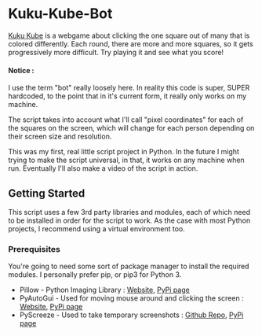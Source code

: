# Kuku-Kube-Bot
[Kuku Kube](https://www.kuku-kube.com/) is a webgame about clicking the one square out of many that is colored differently. Each round, there are more and more squares, so it gets progressively more difficult. Try playing it and see what you score!

#### Notice :
I use the term "bot" really loosely here. In reality this code is super, SUPER hardcoded, to the point that in it's current form, it really only works on my machine. 

The script takes into account what I'll call "pixel coordinates" for each of the squares on the screen, which will change for each person depending on their screen size and resolution.

This was my first, real little script project in Python. In the future I might trying to make the script universal, in that, it works on any machine when run. Eventually I'll also make a video of the script in action.

## Getting Started
This script uses a few 3rd party libraries and modules, each of which need to be installed in order for the script to work. As the case with most Python projects, I recommend using a virtual environment too.

### Prerequisites
You're going to need some sort of package manager to install the required modules. I personally prefer pip, or pip3 for Python 3. 

* Pillow - Python Imaging Library : [Website](https://python-pillow.org), [PyPi page](https://pypi.org/project/Pillow/)
* PyAutoGui - Used for moving mouse around and clicking the screen : [Website](https://pyautogui.readthedocs.io/en/latest/), [PyPi page](https://pypi.org/project/PyAutoGUI/)
* PyScreeze - Used to take temporary screenshots : [Github Repo](https://github.com/asweigart/pyscreeze), [PyPi page](https://pypi.org/project/PyScreeze/)

